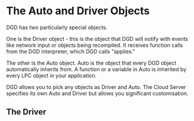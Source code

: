 # The Auto and Driver Objects

DGD has two particularly special objects.

One is the Driver object - this is the object that DGD will notify with events like network input or objects being recompiled. It receives function calls from the DGD interpreter, which DGD calls "applies."

The other is the Auto object. Auto is the object that every DGD object automatically inherits from. A function or a variable in Auto is inherited by every LPC object in your application.

DGD allows you to pick any objects as Driver and Auto. The Cloud Server specifies its own Auto and Driver but allows you significant customisation.

## The Driver

